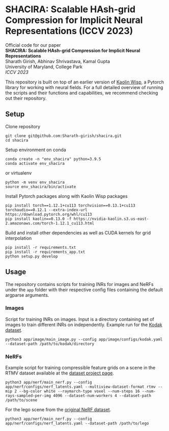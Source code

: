 # SHACIRA: Scalable HAsh-grid Compression for Implicit Neural Representations (ICCV 2023)

Official code for our paper <br>
**SHACIRA: Scalable HAsh-grid Compression for Implicit Neural Representations** <br>
Sharath Girish, Abhinav Shrivastava, Kamal Gupta <br>
University of Maryland, College Park <br>
_ICCV 2023_ <br>

This repository is built on top of an earlier version of [Kaolin Wisp](https://github.com/NVIDIAGameWorks/kaolin-wisp), a Pytorch library for working with neural fields.
For a full detailed overview of running the scripts and their functions and capabilities, we recommend checking out their repository.

## Setup

Clone repository

```shell
git clone git@github.com:Sharath-girish/shacira.git
cd shacira
```

Setup environment on conda 
```shell
conda create -n "env_shacira" python=3.9.5
conda activate env_shacira
```
or virtualenv
```shell
python -m venv env_shacira
source env_shacira/bin/activate
```

Install Pytorch packages along with Kaolin Wisp packages
```shell
pip install torch==1.12.1+cu113 torchvision==0.13.1+cu113 torchaudio==0.12.1 --extra-index-url https://download.pytorch.org/whl/cu113
pip install kaolin==0.13.0 -f https://nvidia-kaolin.s3.us-east-2.amazonaws.com/torch-1.12.1_cu113.html
```

Build and install other dependencies as well as CUDA kernels for grid interpolation
```shell
pip install -r requirements.txt
pip install -r requirements_app.txt
python setup.py develop
```

## Usage

The repository contains scripts for training INRs for images and NeRFs under the `app` folder with their respective config files containing 
the default argparse arguments. 

### Images
Script for training INRs on images. Input is a directory containing set of images to train different INRs on independently.
Example run for the [Kodak dataset](https://r0k.us/graphics/kodak/).
```
python3 app/image/main_image.py --config app/image/configs/kodak.yaml --dataset-path /path/to/kodak/directory
```

### NeRFs

Example script for training compressible feature grids on a scene in the RTMV dataset available at the [dataset project page](http://www.cs.umd.edu/~mmeshry/projects/rtmv/).
```
python3 app/nerf/main_nerf.py --config app/nerf/configs/nerf_latents.yaml --multiview-dataset-format rtmv --mip 2 --bg-color white --raymarch-type voxel --num-steps 16 --num-rays-sampled-per-img 4096 --dataset-num-workers 4 --dataset-path /path/to/scene
```
For the lego scene from the [original NeRF dataset](https://drive.google.com/drive/folders/1JDdLGDruGNXWnM1eqY1FNL9PlStjaKWi).
```
python3 app/nerf/main_nerf.py --config app/nerf/configs/nerf_latents.yaml --dataset-path /path/to/lego
```

